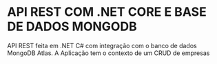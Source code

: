 # API REST COM .NET CORE E BASE DE DADOS MONGODB
API REST feita em .NET C# com integração com o banco de dados MongoDB Atlas. A Aplicação tem o contexto de um CRUD de empresas
